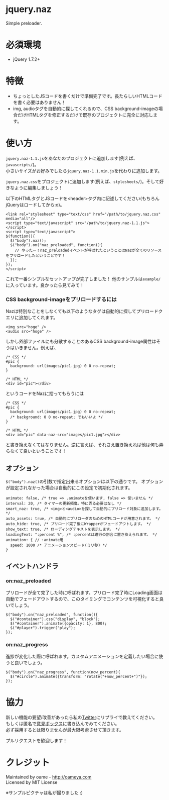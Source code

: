 # jquery.naz

Simple preloader.

# 必須環境

* jQuery 1.7.2+

# 特徴

* ちょっとしたJSコードを書くだけで準備完了です。長たらしいHTMLコードを書く必要はありません！
* img, audioタグを自動的に探してくれるので、CSS background-imageの場合だけHTMLタグを修正するだけで既存のプロジェクトに完全に対応します。

# 使い方

`jquery.naz-1.1.js`をあなたのプロジェクトに追加します(例えば、`javascripts/`)。  
小さいサイズがお好みでしたら`jquery.naz-1.1.min.js`を代わりに追加します。

`jquery.naz.css`をプロジェクトに追加します(例えば、`stylesheets/`)。そして好きなように編集しましょう！

以下のHTMLタグとJSコードを&lt;header&gt;タグ内に記述してください(もちろんjQueryはロードしてから:o)。

	<link rel="stylesheet" type="text/css" href="/path/to/jquery.naz.css" media="all"/>
	<script type="text/javascript" src="/path/to/jquery.naz-1.1.js"></script>
	<script type="text/javascript">
	$(function(){
	  $("body").naz();
	  $("body").on("naz_preloaded", function(){
	    // やったー！naz_preloadedイベントが呼ばれたということはNazが全てのリソースをプリロードしたということです！
	  });
	});
	</script>

これで一番シンプルなセットアップが完了しました！
他のサンプルは`example/`に入っています。良かったら見てみて！

### CSS background-imageをプリロードするには

Nazは特別なことをしなくても以下のようなタグは自動的に探してプリロードクエリに追加してくれます。

	<img src="hoge" />
	<audio src="hoge" />

しかし外部ファイルにも分散することのあるCSS background-image属性はそうはいきません。例えば、  

	/* CSS */
	#pic {
	  background: url(images/pic1.jpg) 0 0 no-repeat;
	}
	
	/* HTML */
	<div id="pic"></div>

というコードをNazに拾ってもらうには

	/* CSS */
	#pic {
	  background: url(images/pic1.jpg) 0 0 no-repeat;
	  /* background: 0 0 no-repeat; でもいいよ */
	}
	
	/* HTML */
	<div id="pic" data-naz-src="images/pic1.jpg"></div>

と書き換えなくてはなりません。逆に言えば、それさえ置き換えれば他は何も弄らなくて良いということです！

## オプション

`$("body").naz()`の引数で指定出来るオプションは以下の通りです。
オプションが設定されなかった場合は自動的にこの設定で初期化されます。
    
    animate: false, /* true => .animateを使います, false => 使いません */
    interval: 20, /* タイマーの更新頻度。特に弄る必要はなし */
    smart_naz: true, /* <img>と<audio>を探して自動的にプリロード対象に追加します。 */
    auto_assets: true, /* 自動的にプリローダのためのHTMLコードが用意されます。 */
    auto_hide: true, /* プリロード完了後にWrapperがフェードアウトします。 */
    show_text: true, /* ローディングテキストを表示します。 */
    loadingText: ":percent %", /* :percentは進行の割合に置き換えられます。 */
    animation: { // :animate用
      speed: 1000 /* アニメーションスピード(ミリ秒) */
    }

## イベントハンドラ

### on:naz_preloaded

プリロードが全て完了した時に呼ばれます。プリロード完了時にLoading画面は自動でフェードアウトするので、このタイミングでコンテンツを可視化すると良いでしょう。

	$("body").on("naz_preloaded", function(){
      $("#container").css("display", "block");
      $("#container").animate({opacity: 1}, 800);
      $("#player").trigger("play");
    });

### on:naz_progress

進捗が変化した際に呼ばれます。カスタムアニメーションを定義したい場合に使うと良いでしょう。

	$("body").on("naz_progress", function(now_percent){
	  $("#circle").animate({transform: "rotate("+now_percent+")"});
	});

# 協力

新しい機能の要望/改善があったら私の[Twitter](http://twitter.com/o_ame)にリプライで教えてください。  
もしくは匿名で[意見ボックス](http://tracht.ameapp.com/w/5)に書き込んでみてください。  
必ず採用するとは限りませんが最大限考慮させて頂きます。

プルリクエストを歓迎します！

# クレジット

Maintained by oame - http://oameya.com  
Licensed by MIT License

※サンプルピクチャは私が撮りました :)